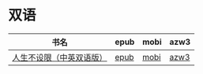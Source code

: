 # 双语

| 书名 | epub | mobi | azw3 |
| --- | --- | --- | --- |
| [人生不设限（中英双语版）](http://ct.dalanmei.com/f/31084289-571781416-b016ba) | [epub](http://ct.dalanmei.com/f/31084289-571781416-b016ba) | [mobi](http://ct.dalanmei.com/f/31084289-571422044-c4f85b) | [azw3](http://ct.dalanmei.com/f/31084289-571881951-55f090) |
